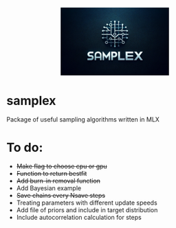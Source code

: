 <p align="center">
  <img src="samplex_logo.png" alt="GALLUMI Logo" width="50%" />
</p>

# samplex
Package of useful sampling algorithms written in MLX


# To do:

- ~~Make flag to choose cpu or gpu~~
- ~~Function to return bestfit~~
- ~~Add burn-in removal function~~
- Add Bayesian example
- ~~Save chains every Nsave steps~~
- Treating parameters with different update speeds
- Add file of priors and include in target distribution
- Include autocorrelation calculation for steps
